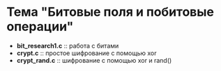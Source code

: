 # Тема "Битовые поля и побитовые операции"

- **bit_research1.c** :: работа с битами
- **crypt.c**         :: простое шифрование с помощью xor
- **crypt_rand.c**    :: шифрование с помощью xor и rand()